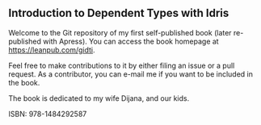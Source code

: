 Introduction to Dependent Types with Idris
------------------------------------------
Welcome to the Git repository of my first self-published book (later re-published with Apress). You can access the book homepage at https://leanpub.com/gidti.

Feel free to make contributions to it by either filing an issue or a pull request. As a contributor, you can e-mail me if you want to be included in the book.

The book is dedicated to my wife Dijana, and our kids.

ISBN: 978-1484292587
